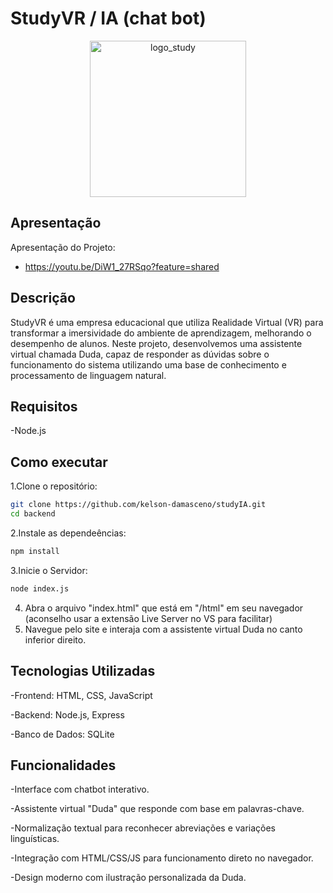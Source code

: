 # StudyVR / IA (chat bot)
<p align="center">
  <img src="https://github.com/user-attachments/assets/1efa7ffe-4bad-4f54-aa68-0381a062b13f" alt="logo_study" width="250"/>
</p>

## Apresentação
Apresentação do Projeto:
- https://youtu.be/DiW1_27RSqo?feature=shared

## Descrição
 StudyVR é uma empresa educacional que utiliza Realidade Virtual (VR) para transformar a imersividade do ambiente de aprendizagem, melhorando o desempenho de alunos. 
 Neste projeto, desenvolvemos uma assistente virtual chamada Duda, capaz de responder as dúvidas sobre o funcionamento do sistema utilizando uma base de conhecimento e processamento de linguagem natural.

## Requisitos
-Node.js

## Como executar
1.Clone o repositório:
```bash
git clone https://github.com/kelson-damasceno/studyIA.git
cd backend
```
2.Instale as dependeências:
```bash
npm install
```
3.Inicie o Servidor:
```bash
node index.js
```
4. Abra o arquivo "index.html" que está em "/html" em seu navegador (aconselho usar a extensão Live Server no VS para facilitar)
5. Navegue pelo site e interaja com a assistente virtual Duda no canto inferior direito.

## Tecnologias Utilizadas
-Frontend: HTML, CSS, JavaScript

-Backend: Node.js, Express

-Banco de Dados: SQLite

## Funcionalidades
-Interface com chatbot interativo.

-Assistente virtual "Duda" que responde com base em palavras-chave.

-Normalização textual para reconhecer abreviações e variações linguísticas.

-Integração com HTML/CSS/JS para funcionamento direto no navegador.

-Design moderno com ilustração personalizada da Duda.


 
 
